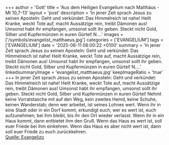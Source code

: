 +++
author = 'Gott'
title = 'Aus dem Heiligen Evangelium nach Matthäus - Mt 10,7-13'
layout = 'post'
description = 'In jener Zeit sprach Jesus zu seinen Aposteln: Geht und verkündet: Das Himmelreich ist nahe! Heilt Kranke, weckt Tote auf, macht Aussätzige rein, treibt Dämonen aus! Umsonst habt ihr empfangen, umsonst sollt ihr geben. Steckt nicht Gold, Silber und Kupfermünzen in euren Gürtel! N....'
images = ['/symbols/evangelist_matthaeus.jpg']
categories = ['EVANGELIUM']
tags = ['EVANGELIUM']
date = '2025-06-11 08:00:22 +0100'
summary = 'In jener Zeit sprach Jesus zu seinen Aposteln: Geht und verkündet: Das Himmelreich ist nahe! Heilt Kranke, weckt Tote auf, macht Aussätzige rein, treibt Dämonen aus! Umsonst habt ihr empfangen, umsonst sollt ihr geben. Steckt nicht Gold, Silber und Kupfermünzen in euren Gürtel! N....'
linkedsummaryImage = 'evangelist_matthaeus.jpg'
keepImageRatio = 'true'
+++
In jener Zeit sprach Jesus zu seinen Aposteln: Geht und verkündet: Das Himmelreich ist nahe!
Heilt Kranke, weckt Tote auf, macht Aussätzige rein, treibt Dämonen aus! Umsonst habt ihr empfangen, umsonst sollt ihr geben.
Steckt nicht Gold, Silber und Kupfermünzen in euren Gürtel!
Nehmt keine Vorratstasche mit auf den Weg, kein zweites Hemd, keine Schuhe, keinen Wanderstab; denn wer arbeitet, ist seines Lohnes wert.<!--more-->
Wenn ihr in eine Stadt oder in ein Dorf kommt, erkundigt euch, wer es wert ist, euch aufzunehmen; bei ihm bleibt, bis ihr den Ort wieder verlasst.
Wenn ihr in ein Haus kommt, dann entbietet ihm den Gruß.
Wenn das Haus es wert ist, soll euer Friede bei ihm einkehren. Wenn das Haus es aber nicht wert ist, dann soll euer Friede zu euch zurückkehren.<br> [Quelle: Evangelizo](https://evangeliumtagfuertag.org/DE/gospel)